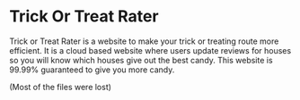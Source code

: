 # Trick Or Treat Rater

Trick or Treat Rater is a website to make your trick or treating route more efficient. It is a cloud based website where users update reviews for houses so you will know which houses give out the best candy. This website is 99.99% guaranteed to give you more candy.

(Most of the files were lost)
